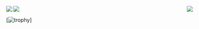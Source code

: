 <!--
**Joker-5/Joker-5** is a ✨ _special_ ✨ repository because its `README.md` (this file) appears on your GitHub profile.

Here are some ideas to get you started:

- 🔭 I’m currently working on ...
- 🌱 I’m currently learning ...
- 👯 I’m looking to collaborate on ...
- 🤔 I’m looking for help with ...
- 💬 Ask me about ...
- 📫 How to reach me: ...
- 😄 Pronouns: ...
- ⚡ Fun fact: ...
-->


<!--
![viewers](https://komarev.com/ghpvc/?username=Joker-5&label=Page_View&style=plastic&color=lightgrey)

![Anurag's GitHub stats](https://github-readme-stats.vercel.app/api?username=Joker-5&show_icons=true&theme=dark&hide=issues?count_private=true)

[![Top Langs](https://github-readme-stats.vercel.app/api/top-langs/?username=Joker-5&hide=Batchfile,Roff,Groovy&layout=compact)](https://github.com/anuraghazra/github-readme-stats)
-->

<img src="https://komarev.com/ghpvc/?username=Joker-5&label=Page_View&style=plastic&color=lightgrey" />
<img align="left" src="https://github-readme-stats.vercel.app/api?username=Joker-5&show_icons=true&icon_color=CE1D2D&text_color=718096&bg_color=ffffff&hide_title=true" />
<img align="right" src="https://github-readme-stats.vercel.app/api/top-langs/?username=Joker-5&hide=Batchfile,Roff,Groovy&layout=compact)](https://github.com/anuraghazra/github-readme-statse" />

[![trophy](https://github-profile-trophy.vercel.app/?username=Joker-5&no-bg=true)]



